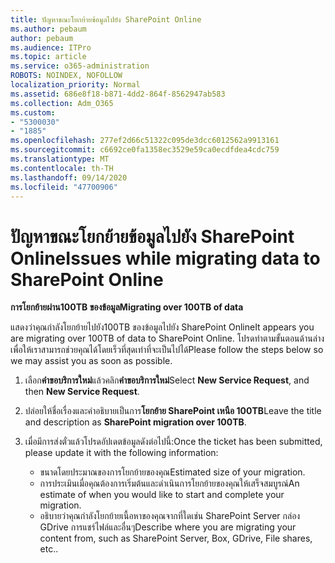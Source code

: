 ```yaml
---
title: ปัญหาขณะโยกย้ายข้อมูลไปยัง SharePoint Online
ms.author: pebaum
author: pebaum
ms.audience: ITPro
ms.topic: article
ms.service: o365-administration
ROBOTS: NOINDEX, NOFOLLOW
localization_priority: Normal
ms.assetid: 686e8f18-b871-4dd2-864f-8562947ab583
ms.collection: Adm_O365
ms.custom:
- "5300030"
- "1885"
ms.openlocfilehash: 277ef2d66c51322c095de3dcc6012562a9913161
ms.sourcegitcommit: c6692ce0fa1358ec3529e59ca0ecdfdea4cdc759
ms.translationtype: MT
ms.contentlocale: th-TH
ms.lasthandoff: 09/14/2020
ms.locfileid: "47700906"
---
```

# <a name="issues-while-migrating-data-to-sharepoint-online"></a><span data-ttu-id="094ae-102">ปัญหาขณะโยกย้ายข้อมูลไปยัง SharePoint Online</span><span class="sxs-lookup"><span data-stu-id="094ae-102">Issues while migrating data to SharePoint Online</span></span>

<span data-ttu-id="094ae-103">**การโยกย้ายผ่าน100TB ของข้อมูล**</span><span class="sxs-lookup"><span data-stu-id="094ae-103">**Migrating over 100TB of data**</span></span>

<span data-ttu-id="094ae-104">แสดงว่าคุณกำลังโยกย้ายไปยัง100TB ของข้อมูลไปยัง SharePoint Online</span><span class="sxs-lookup"><span data-stu-id="094ae-104">It appears you are migrating over 100TB of data to SharePoint Online.</span></span> <span data-ttu-id="094ae-105">โปรดทำตามขั้นตอนด้านล่างเพื่อให้เราสามารถช่วยคุณได้โดยเร็วที่สุดเท่าที่จะเป็นไปได้</span><span class="sxs-lookup"><span data-stu-id="094ae-105">Please follow the steps below so we may assist you as soon as possible.</span></span> 

1. <span data-ttu-id="094ae-106">เลือก**คำขอบริการใหม่**แล้วคลิก**คำขอบริการใหม่**</span><span class="sxs-lookup"><span data-stu-id="094ae-106">Select **New Service Request**, and then **New Service Request**.</span></span> 
2. <span data-ttu-id="094ae-107">ปล่อยให้ชื่อเรื่องและคำอธิบายเป็นการ**โยกย้าย SharePoint เหนือ 100TB**</span><span class="sxs-lookup"><span data-stu-id="094ae-107">Leave the title and description as **SharePoint migration over 100TB**.</span></span>
3. <span data-ttu-id="094ae-108">เมื่อมีการส่งตั๋วแล้วโปรดอัปเดตข้อมูลดังต่อไปนี้:</span><span class="sxs-lookup"><span data-stu-id="094ae-108">Once the ticket has been submitted, please update it with the following information:</span></span> 

    - <span data-ttu-id="094ae-109">ขนาดโดยประมาณของการโยกย้ายของคุณ</span><span class="sxs-lookup"><span data-stu-id="094ae-109">Estimated size of your migration.</span></span>
    - <span data-ttu-id="094ae-110">การประเมินเมื่อคุณต้องการเริ่มต้นและดำเนินการโยกย้ายของคุณให้เสร็จสมบูรณ์</span><span class="sxs-lookup"><span data-stu-id="094ae-110">An estimate of when you would like to start and complete your migration.</span></span>
    - <span data-ttu-id="094ae-111">อธิบายว่าคุณกำลังโยกย้ายเนื้อหาของคุณจากที่ใดเช่น SharePoint Server กล่อง GDrive การแชร์ไฟล์และอื่นๆ</span><span class="sxs-lookup"><span data-stu-id="094ae-111">Describe where you are migrating your content from, such as SharePoint Server, Box, GDrive, File shares, etc..</span></span>
